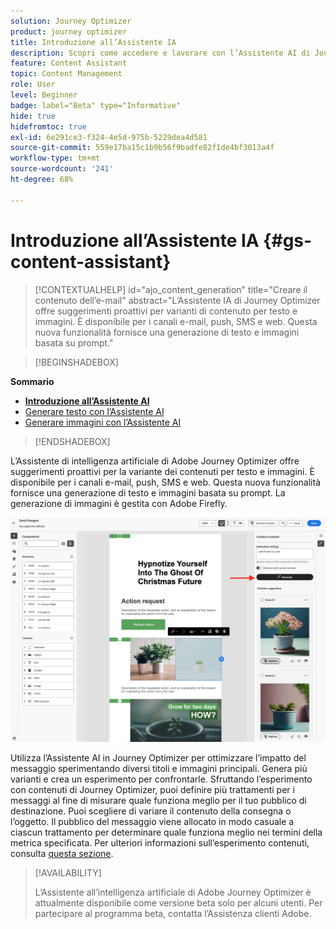 ```yaml
---
solution: Journey Optimizer
product: journey optimizer
title: Introduzione all’Assistente IA
description: Scopri come accedere e lavorare con l’Assistente AI di Journey Optimizer
feature: Content Assistant
topic: Content Management
role: User
level: Beginner
badge: label="Beta" type="Informative"
hide: true
hidefromtoc: true
exl-id: 6e291ce3-f324-4e5d-975b-5229dea4d581
source-git-commit: 559e17ba15c1b9b56f9badfe82f1de4bf3013a4f
workflow-type: tm+mt
source-wordcount: '241'
ht-degree: 68%

---
```


# Introduzione all’Assistente IA {#gs-content-assistant}

>[!CONTEXTUALHELP]
>id="ajo_content_generation"
>title="Creare il contenuto dell’e-mail"
>abstract="L’Assistente IA di Journey Optimizer offre suggerimenti proattivi per varianti di contenuto per testo e immagini. È disponibile per i canali e-mail, push, SMS e web. Questa nuova funzionalità fornisce una generazione di testo e immagini basata su prompt."

>[!BEGINSHADEBOX]

**Sommario**

* **[Introduzione all’Assistente AI](gs-generative.md)**
* [Generare testo con l’Assistente AI](generative-content.md)
* [Generare immagini con l’Assistente AI](generative-image.md)

>[!ENDSHADEBOX]

L’Assistente di intelligenza artificiale di Adobe Journey Optimizer offre suggerimenti proattivi per la variante dei contenuti per testo e immagini. È disponibile per i canali e-mail, push, SMS e web. Questa nuova funzionalità fornisce una generazione di testo e immagini basata su prompt. La generazione di immagini è gestita con Adobe Firefly.

![](assets/image-gen-ai.png)

Utilizza l’Assistente AI in Journey Optimizer per ottimizzare l’impatto del messaggio sperimentando diversi titoli e immagini principali. Genera più varianti e crea un esperimento per confrontarle. Sfruttando l’esperimento con contenuti di Journey Optimizer, puoi definire più trattamenti per i messaggi al fine di misurare quale funziona meglio per il tuo pubblico di destinazione. Puoi scegliere di variare il contenuto della consegna o l’oggetto. Il pubblico del messaggio viene allocato in modo casuale a ciascun trattamento per determinare quale funziona meglio nei termini della metrica specificata. Per ulteriori informazioni sull’esperimento contenuti, consulta [questa sezione](../campaigns/content-experiment.md).

>[!AVAILABILITY]
>
>L’Assistente all’intelligenza artificiale di Adobe Journey Optimizer è attualmente disponibile come versione beta solo per alcuni utenti. Per partecipare al programma beta, contatta l’Assistenza clienti Adobe.
